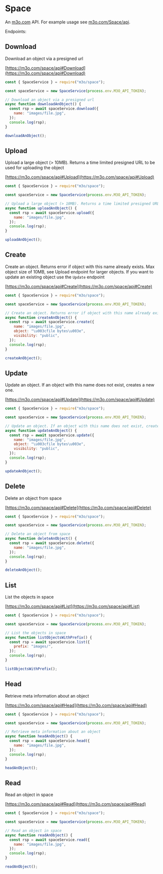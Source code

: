# Space

An [m3o.com](https://m3o.com) API. For example usage see [m3o.com/Space/api](https://m3o.com/Space/api).

Endpoints:

## Download

Download an object via a presigned url

[https://m3o.com/space/api#Download](https://m3o.com/space/api#Download)

```js
const { SpaceService } = require("m3o/space");

const spaceService = new SpaceService(process.env.M3O_API_TOKEN);

// Download an object via a presigned url
async function downloadAnObject() {
  const rsp = await spaceService.download({
    name: "images/file.jpg",
  });
  console.log(rsp);
}

downloadAnObject();
```

## Upload

Upload a large object (> 10MB). Returns a time limited presigned URL to be used for uploading the object

[https://m3o.com/space/api#Upload](https://m3o.com/space/api#Upload)

```js
const { SpaceService } = require("m3o/space");

const spaceService = new SpaceService(process.env.M3O_API_TOKEN);

// Upload a large object (> 10MB). Returns a time limited presigned URL to be used for uploading the object
async function uploadAnObject() {
  const rsp = await spaceService.upload({
    name: "images/file.jpg",
  });
  console.log(rsp);
}

uploadAnObject();
```

## Create

Create an object. Returns error if object with this name already exists. Max object size of 10MB, see Upload endpoint for larger objects. If you want to update an existing object use the `Update` endpoint

[https://m3o.com/space/api#Create](https://m3o.com/space/api#Create)

```js
const { SpaceService } = require("m3o/space");

const spaceService = new SpaceService(process.env.M3O_API_TOKEN);

// Create an object. Returns error if object with this name already exists. Max object size of 10MB, see Upload endpoint for larger objects. If you want to update an existing object use the `Update` endpoint
async function createAnObject() {
  const rsp = await spaceService.create({
    name: "images/file.jpg",
    object: "\u003cfile bytes\u003e",
    visibility: "public",
  });
  console.log(rsp);
}

createAnObject();
```

## Update

Update an object. If an object with this name does not exist, creates a new one.

[https://m3o.com/space/api#Update](https://m3o.com/space/api#Update)

```js
const { SpaceService } = require("m3o/space");

const spaceService = new SpaceService(process.env.M3O_API_TOKEN);

// Update an object. If an object with this name does not exist, creates a new one.
async function updateAnObject() {
  const rsp = await spaceService.update({
    name: "images/file.jpg",
    object: "\u003cfile bytes\u003e",
    visibility: "public",
  });
  console.log(rsp);
}

updateAnObject();
```

## Delete

Delete an object from space

[https://m3o.com/space/api#Delete](https://m3o.com/space/api#Delete)

```js
const { SpaceService } = require("m3o/space");

const spaceService = new SpaceService(process.env.M3O_API_TOKEN);

// Delete an object from space
async function deleteAnObject() {
  const rsp = await spaceService.delete({
    name: "images/file.jpg",
  });
  console.log(rsp);
}

deleteAnObject();
```

## List

List the objects in space

[https://m3o.com/space/api#List](https://m3o.com/space/api#List)

```js
const { SpaceService } = require("m3o/space");

const spaceService = new SpaceService(process.env.M3O_API_TOKEN);

// List the objects in space
async function listObjectsWithPrefix() {
  const rsp = await spaceService.list({
    prefix: "images/",
  });
  console.log(rsp);
}

listObjectsWithPrefix();
```

## Head

Retrieve meta information about an object

[https://m3o.com/space/api#Head](https://m3o.com/space/api#Head)

```js
const { SpaceService } = require("m3o/space");

const spaceService = new SpaceService(process.env.M3O_API_TOKEN);

// Retrieve meta information about an object
async function headAnObject() {
  const rsp = await spaceService.head({
    name: "images/file.jpg",
  });
  console.log(rsp);
}

headAnObject();
```

## Read

Read an object in space

[https://m3o.com/space/api#Read](https://m3o.com/space/api#Read)

```js
const { SpaceService } = require("m3o/space");

const spaceService = new SpaceService(process.env.M3O_API_TOKEN);

// Read an object in space
async function readAnObject() {
  const rsp = await spaceService.read({
    name: "images/file.jpg",
  });
  console.log(rsp);
}

readAnObject();
```

